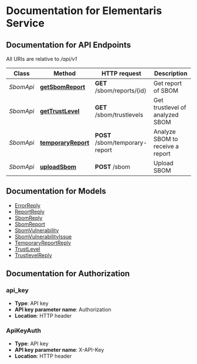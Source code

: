 # Documentation for Elementaris Service

<a name="documentation-for-api-endpoints"></a>
## Documentation for API Endpoints

All URIs are relative to */api/v1*

| Class | Method | HTTP request | Description |
|------------ | ------------- | ------------- | -------------|
| *SbomApi* | [**getSbomReport**](Apis/SbomApi.md#getsbomreport) | **GET** /sbom/reports/{id} | Get report of SBOM |
*SbomApi* | [**getTrustLevel**](Apis/SbomApi.md#gettrustlevel) | **GET** /sbom/trustlevels | Get trustlevel of analyzed SBOM |
*SbomApi* | [**temporaryReport**](Apis/SbomApi.md#temporaryreport) | **POST** /sbom/temporary-report | Analyze SBOM to receive a report |
*SbomApi* | [**uploadSbom**](Apis/SbomApi.md#uploadsbom) | **POST** /sbom | Upload SBOM |


<a name="documentation-for-models"></a>
## Documentation for Models

 - [ErrorReply](./Models/ErrorReply.md)
 - [ReportReply](./Models/ReportReply.md)
 - [SbomReply](./Models/SbomReply.md)
 - [SbomReport](./Models/SbomReport.md)
 - [SbomVulnerability](./Models/SbomVulnerability.md)
 - [SbomVulnerabilityIssue](./Models/SbomVulnerabilityIssue.md)
 - [TemporaryReportReply](./Models/TemporaryReportReply.md)
 - [TrustLevel](./Models/TrustLevel.md)
 - [TrustlevelReply](./Models/TrustlevelReply.md)


<a name="documentation-for-authorization"></a>
## Documentation for Authorization

<a name="api_key"></a>
### api_key

- **Type**: API key
- **API key parameter name**: Authorization
- **Location**: HTTP header

<a name="ApiKeyAuth"></a>
### ApiKeyAuth

- **Type**: API key
- **API key parameter name**: X-API-Key
- **Location**: HTTP header

